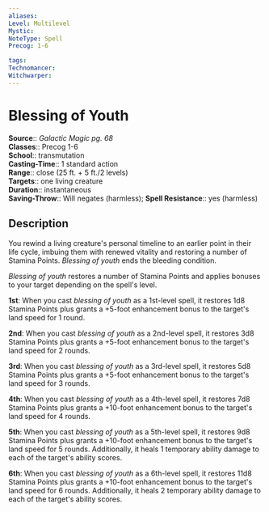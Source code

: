 ```yaml
---
aliases: 
Level: Multilevel
Mystic: 
NoteType: Spell
Precog: 1-6

tags: 
Technomancer: 
Witchwarper: 
---
```


# Blessing of Youth

**Source**:: _Galactic Magic pg. 68_  
**Classes**:: Precog 1-6  
**School**:: transmutation  
**Casting-Time**:: 1 standard action  
**Range**:: close (25 ft. + 5 ft./2 levels)  
**Targets**:: one living creature  
**Duration**:: instantaneous  
**Saving-Throw**:: Will negates (harmless);
**Spell Resistance**:: yes (harmless)

## Description

You rewind a living creature's personal timeline to an earlier point in their life cycle, imbuing them with renewed vitality and restoring a number of Stamina Points. _Blessing of youth_ ends the bleeding condition.

_Blessing of youth_ restores a number of Stamina Points and applies bonuses to your target depending on the spell's level.

**1st**: When you cast _blessing of youth_ as a 1st-level spell, it restores 1d8 Stamina Points plus grants a +5-foot enhancement bonus to the target's land speed for 1 round.

**2nd**: When you cast _blessing of youth_ as a 2nd-level spell, it restores 3d8 Stamina Points plus grants a +5-foot enhancement bonus to the target's land speed for 2 rounds.

**3rd**: When you cast _blessing of youth_ as a 3rd-level spell, it restores 5d8 Stamina Points plus grants a +5-foot enhancement bonus to the target's land speed for 3 rounds.

**4th**: When you cast _blessing of youth_ as a 4th-level spell, it restores 7d8 Stamina Points plus grants a +10-foot enhancement bonus to the target's land speed for 4 rounds.

**5th**: When you cast _blessing of youth_ as a 5th-level spell, it restores 9d8 Stamina Points plus grants a +10-foot enhancement bonus to the target's land speed for 5 rounds. Additionally, it heals 1 temporary ability damage to each of the target's ability scores.

**6th**: When you cast _blessing of youth_ as a 6th-level spell, it restores 11d8 Stamina Points plus grants a +10-foot enhancement bonus to the target's land speed for 6 rounds. Additionally, it heals 2 temporary ability damage to each of the target's ability scores.
